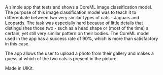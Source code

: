 A simple app that tests and shows a CoreML image classification model.
The purpose of this image classification model was to teach it to differentiate between two very similar types of cats - Jaguars and Leopards. The task was especially hard because of little details that distinguishes those two - such as a head shape or (most of the time) a certain, yet still very similar pattern on their bodies.
The CoreML model used in the app has a success rate of 90%, which is more than satisfactory in this case.

The app allows the user to upload a photo from their gallery and makes a guess at which of the two cats is present in the picture. 

Made in UIKit.
